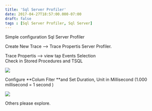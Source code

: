 ```yaml
---
title: 'Sql Server Profiler'
date: 2017-04-27T18:57:00.000-07:00
draft: false
tags : [Sql Server Profiler, Sql Server]
---
```


Simple configuration Sql Server Profiler  
  
Create New Trace --> Trace Propertis Server Profiler.  
  
Trace Propertis --> view tap Events Selection  
Check in Stored Procedures and TSQL  
  
  
  
[![](http://codinglite.com/wp-content/uploads/2017/04/Events-Selection-300x188.png)](http://codinglite.com/wp-content/uploads/2017/04/Events-Selection.png)  
  
Configure **Colum Fiter **and Set Duration, Unit in Millisecond (1.000 millisecond = 1 second )  
  
[![](http://codinglite.com/wp-content/uploads/2017/04/edit-filter-300x233.png)](http://codinglite.com/wp-content/uploads/2017/04/edit-filter.png)  
  
Others please explore.